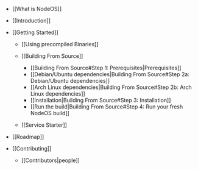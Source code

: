 - [[What is NodeOS]]
- [[Introduction]]
- [[Getting Started]]

  - [[Using precompiled Binaries]]
  - [[Building From Source]]

    - [[Building From Source#Step 1: Prerequisites|Prerequisites]]
    - [[Debian/Ubuntu dependencies|Building From Source#Step 2a: Debian/Ubuntu dependencies]]
    - [[Arch Linux dependencies|Building From Source#Step 2b: Arch Linux dependencies]]
    - [[Installation|Building From Source#Step 3: Installation]]
    - [[Run the build|Building From Source#Step 4: Run your fresh NodeOS build]]

  - [[Service Starter]]

- [[Roadmap]]
- [[Contributing]]

  - [[Contributors|people]]
